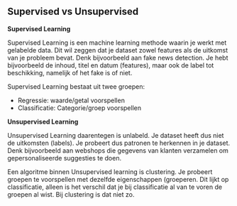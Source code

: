 ## Supervised vs Unsupervised

**Supervised Learning**

Supervised Learning is een machine learning methode waarin je werkt met gelabelde data. Dit wil zeggen dat je dataset zowel features als de uitkomst van je probleem bevat. Denk bijvoorbeeld aan fake news detection. Je hebt bijvoorbeeld de inhoud, titel en datum (features), maar ook de label tot beschikking, namelijk of het fake is of niet.

Supervised Learning bestaat uit twee groepen:
- Regressie: waarde/getal voorspellen
- Classificatie: Categorie/groep voorspellen

**Unsupervised Learning**

Unsupervised Learning daarentegen is unlabeld. Je dataset heeft dus niet de uitkomsten (labels). Je probeert dus patronen te herkennen in je dataset. Denk bijvoorbeeld aan webshops die gegevens van klanten verzamelen om gepersonaliseerde suggesties te doen.

Een algoritme binnen Unsupervised learning is clustering. Je probeert groepen te voorspellen met dezelfde eigenschappen (groeperen. Dit lijkt op classificatie, alleen is het verschil dat je bij classificatie al van te voren de groepen al wist. Bij clustering is dat niet zo.
